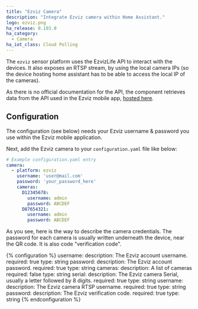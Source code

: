 ```yaml
---
title: "Ezviz Camera"
description: "Integrate Ezviz camera within Home Assistant."
logo: ezviz.png
ha_release: 0.103.0
ha_category:
  - Camera
ha_iot_class: Cloud Polling
---
```


The `ezviz` sensor platform uses the EzvizLife API to interact with the devices.
It also exposes an RTSP stream, by using the local camera IPs (so the device hosting home assistant has to be able to access the local IP of the cameras).

As there is no official documentation for the API, the component retrieves data from the API used in the Ezviz mobile app, [hosted here](https://apiieu.ezvizlife.com).

## Configuration

The configuration (see below) needs your Ezviz username & password you use within the Ezviz mobile application.

Next, add the Ezviz camera to your `configuration.yaml` file like below:

```yaml
# Example configuration.yaml entry
camera:
  - platform: ezviz
    username: 'user@mail.com'
    password: 'your_password_here'
    cameras:
      D12345678:
        username: admin
        password: ABCDEF
      D87654321:
        username: admin
        password: ABCDEF
```

As you see, here is the way to describe the camera credentials.
The password for each camera is usually written underneath the device, near the QR code. It is also code "verification code".

{% configuration %}
username:
  description: The Ezviz account username.
  required: true
  type: string
password:
  description: The Ezviz account password.
  required: true
  type: string
cameras:
  description: A list of cameras
  required: false
  type: string
  serial:
    description: The Ezviz camera Serial, usually a letter followed by 8 digits.
    required: true
    type: string
    username:
      description: The Ezviz camera RTSP username.
      required: true
      type: string
    password:
      description: The Ezviz verification code.
      required: true
      type: string
{% endconfiguration %}
